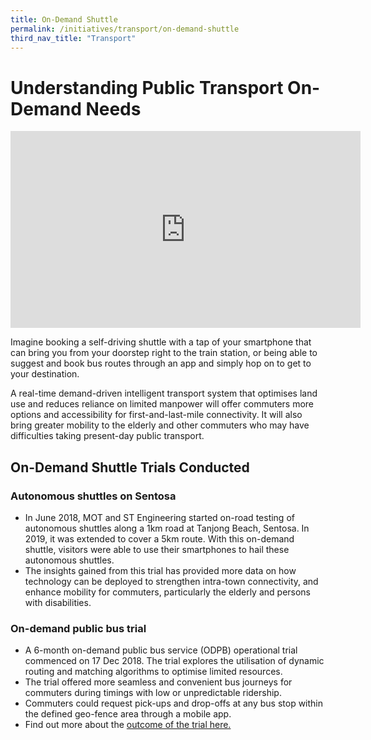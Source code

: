 ```yaml
---
title: On-Demand Shuttle 
permalink: /initiatives/transport/on-demand-shuttle
third_nav_title: "Transport"
---
```


# Understanding Public Transport On-Demand Needs

<iframe width="560" height="315" src="https://www.youtube.com/embed/1bCUGp4rlQI" frameborder="0" allow="accelerometer; autoplay; clipboard-write; encrypted-media; gyroscope; picture-in-picture" allowfullscreen></iframe>

Imagine booking a self-driving shuttle with a tap of your smartphone that can bring you from your doorstep right to the train station, or being able to suggest and book bus routes through an app and simply hop on to get to your destination. 

A real-time demand-driven intelligent transport system that optimises land use and reduces reliance on limited manpower will offer commuters more options and accessibility for first-and-last-mile connectivity. It will also bring greater mobility to the elderly and other commuters who may have difficulties taking present-day public transport.

## On-Demand Shuttle Trials Conducted  

### Autonomous shuttles on Sentosa 

-	In June 2018, MOT and ST Engineering started on-road testing of autonomous shuttles along a 1km road at Tanjong Beach, Sentosa. In 2019, it was extended to cover a 5km route. With this on-demand shuttle, visitors were able to use their smartphones to hail these autonomous shuttles. 
-	The insights gained from this trial has provided more data on how technology can be deployed to strengthen intra-town connectivity, and enhance mobility for commuters, particularly the elderly and persons with disabilities.

### On-demand public bus trial

-	A 6-month on-demand public bus service (ODPB) operational trial commenced on 17 Dec 2018. The trial explores the utilisation of dynamic routing and matching algorithms to optimise limited resources.
-	The trial offered more seamless and convenient bus journeys for commuters during timings with low or unpredictable ridership.
-	Commuters could request pick-ups and drop-offs at any bus stop within the defined geo-fence area through a mobile app. 
-	Find out more about the <a href="https://www.lta.gov.sg/content/ltagov/en/newsroom/2019/5/2/conclusion-of-trial-for-on-demand-public-buses.html" target="_blank">outcome of the trial here.</a> 
